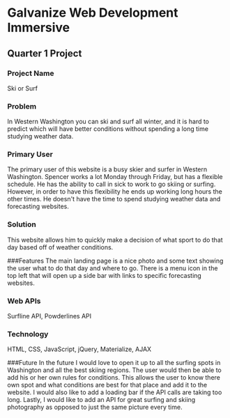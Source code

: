# Galvanize Web Development Immersive
## Quarter 1 Project

### Project Name
Ski or Surf

### Problem
In Western Washington you can ski and surf all winter, and it is hard to predict which will have better conditions without spending a long time studying weather data.

### Primary User
The primary user of this website is a busy skier and surfer in Western Washington. Spencer works a lot Monday through Friday, but has a flexible schedule. He has the ability to call in sick to work to go skiing or surfing. However, in order to have this flexibility he ends up working long hours the other times. He doesn't have the time to spend studying weather data and forecasting websites.

### Solution
This website allows him to quickly make a decision of what sport to do that day based off of weather conditions.

###Features
The main landing page is a nice photo and some text showing the user what to do that day and where to go. There is a menu icon in the top left that will open up a side bar with links to specific forecasting websites.

### Web APIs
Surfline API, Powderlines API

### Technology
HTML, CSS, JavaScript, jQuery, Materialize, AJAX

###Future
In the future I would love to open it up to all the surfing spots in Washington and all the best skiing regions. The user would then be able to add his or her own rules for conditions. This allows the user to know there own spot and what conditions are best for that place and add it to the website. I would also like to add a loading bar if the API calls are taking too long. Lastly, I would like to add an API for great surfing and skiing photography as opposed to just the same picture every time.
